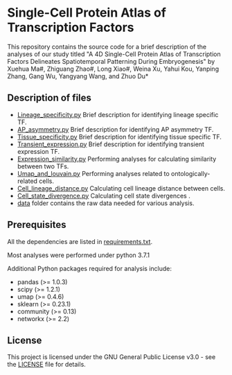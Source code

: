 # Single-Cell Protein Atlas of Transcription Factors

This repository contains the source code for a brief description of the analyses of our study titled "A 4D Single-Cell Protein Atlas of Transcription Factors Delineates  Spatiotemporal Patterning During Embryogenesis" by Xuehua Ma#, Zhiguang Zhao#, Long Xiao#, Weina Xu, Yahui Kou, Yanping Zhang, Gang Wu, Yangyang Wang, and Zhuo Du*  

## Description of files
- [Lineage_specificity.py](https://github.com/IGDB-DuLab/Zhao-TF/blob/main/Lineage_specificity.py)  Brief description for identifying lineage specific TF.
- [AP_asymmetry.py](https://github.com/IGDB-DuLab/Zhao-TF/blob/main/AP_asymmetry.py) Brief description for identifying AP asymmetry TF.
- [Tissue_specificity.py](https://github.com/IGDB-DuLab/Zhao-TF/blob/main/Tissue_specificity.py) Brief description for identifying tissue specific TF.
- [Transient_expression.py](https://github.com/IGDB-DuLab/Zhao-TF/blob/main/Transient_expression.py) Brief description for identifying transient expression TF.
- [Expression_similarity.py](https://github.com/IGDB-DuLab/Zhao-TF/blob/main/Expression_similarity.py) Performing analyses for calculating similarity between two TFs.
- [Umap_and_louvain.py](https://github.com/IGDB-DuLab/Zhao-TF/blob/main/Umap_and_louvain.py) Performing analyses related to ontologically-related cells.
- [Cell_lineage_distance.py](https://github.com/IGDB-DuLab/Zhao-TF/blob/main/Cell_lineage_distance.py) Calculating cell lineage distance between cells.
- [Cell_state_divergence.py](https://github.com/IGDB-DuLab/Zhao-TF/blob/main/Cell_state_divergence.py) Calculating cell state divergences .
- [data](https://github.com/IGDB-DuLab/Zhao-TF/blob/main/data) folder contains the raw data needed for various analysis.

## Prerequisites
All the dependencies are listed in [requirements.txt](https://github.com/IGDB-DuLab/Zhao-TF/blob/main/requirements.txt). 

Most analyses were performed under python 3.7.1

Additional Python packages required for analysis include:

- pandas (>= 1.0.3)
- scipy (>= 1.2.1)
- umap (>= 0.4.6)
- sklearn (>= 0.23.1)
- community (>= 0.13)
- networkx (>= 2.2)

## License

This project is licensed under the GNU General Public License v3.0 - see the [LICENSE](https://github.com/IGDB-DuLab/Zhao-TF/blob/main/LICENSE) file for details.


